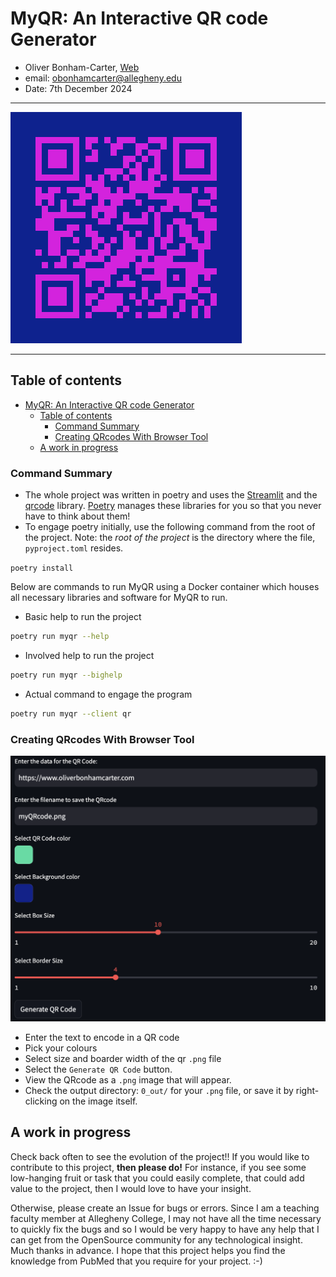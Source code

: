 # MyQR: An Interactive QR code Generator

- Oliver Bonham-Carter, [Web](https://www.oliverbonhamcarter.com/)
- email: obonhamcarter@allegheny.edu
- Date: 7th December 2024

---

![logo](graphics/myQrCode.png)

---

## Table of contents
- [MyQR: An Interactive QR code Generator](#myqr-an-interactive-qr-code-generator)
  - [Table of contents](#table-of-contents)
    - [Command Summary](#command-summary)
    - [Creating QRcodes With Browser Tool](#creating-qrcodes-with-browser-tool)
  - [A work in progress](#a-work-in-progress)

### Command Summary

* The whole project was written in poetry and uses the [Streamlit](https://docs.streamlit.io/) and the [qrcode](https://pypi.org/project/qrcode/) library. [Poetry](https://python-poetry.org/docs/) manages these libraries for you so that you never have to think about them!
* To engage poetry initially, use the following command from the root of the project. Note: the *root of the project* is the directory where the file, `pyproject.toml` resides.

`poetry install`

Below are commands to run MyQR using a Docker container which houses all necessary libraries and software for MyQR to run.

- Basic help to run the project

``` bash
poetry run myqr --help
```
- Involved help to run the project

``` bash
poetry run myqr --bighelp
```

- Actual command to engage the program

``` bash
poetry run myqr --client qr
```

### Creating QRcodes With Browser Tool

![logo](graphics/panel.png)

- Enter the text to encode in a QR code
- Pick your colours
- Select size and boarder width of the qr `.png` file
- Select the `Generate QR Code` button.
- View the QRcode as a `.png` image that will appear.
- Check the output directory: `0_out/` for your `.png` file, or save it by right-clicking on the image itself.

## A work in progress

Check back often to see the evolution of the project!! If you would like to contribute to this project, __then please do!__ For instance, if you see some low-hanging fruit or task that you could easily complete, that could add value to the project, then I would love to have your insight.

Otherwise, please create an Issue for bugs or errors. Since I am a teaching faculty member at Allegheny College, I may not have all the time necessary to quickly fix the bugs and so I would be very happy to have any help that I can get from the OpenSource community for any technological insight. Much thanks in advance. I hope that this project helps you find the knowledge from PubMed that you require for your project. :-)
